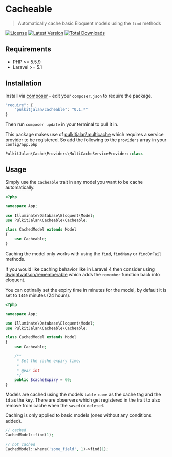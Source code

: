 Cacheable
=========

> Automatically cache basic Eloquent models using the `find` methods

[![License](http://img.shields.io/badge/license-MIT-brightgreen.svg?style=flat-square)](http://www.opensource.org/licenses/MIT)
[![Latest Version](http://img.shields.io/packagist/v/pulkitjalan/cacheable.svg?style=flat-square)](https://packagist.org/packages/pulkitjalan/cacheable)
[![Total Downloads](https://img.shields.io/packagist/dt/pulkitjalan/cacheable.svg?style=flat-square)](https://packagist.org/packages/pulkitjalan/cacheable)

## Requirements

- PHP >= 5.5.9
- Laravel >= 5.1

## Installation

Install via [composer](https://getcomposer.org/) - edit your `composer.json` to require the package.

```js
"require": {
    "pulkitjalan/cacheable": "0.1.*"
}
```

Then run `composer update` in your terminal to pull it in.

This package makes use of [pulkitjalan\multicache](https://github.com/pulkitjalan/multicache) which requires a service provider to be registered. So add the following to the `providers` array in your `config/app.php`

```php
PulkitJalan\Cache\Providers\MultiCacheServiceProvider::class
```

## Usage

Simply use the `Cacheable` trait in any model you want to be cache automatically.

```php
<?php

namespace App;

use Illuminate\Database\Eloquent\Model;
use PulkitJalan\Cacheable\Cacheable;

class CachedModel extends Model
{
    use Cacheable;
}
```

Caching the model only works with using the `find`, `findMany` or `findOrFail` methods.

If you would like caching behavior like in Laravel 4 then consider using [dwightwatson/rememberable](https://github.com/dwightwatson/rememberable) which adds the `remember` function back into eloquent.

You can optinally set the expiry time in minutes for the model, by default it is set to `1440` minutes (24 hours).

```php
<?php

namespace App;

use Illuminate\Database\Eloquent\Model;
use PulkitJalan\Cacheable\Cacheable;

class CachedModel extends Model
{
    use Cacheable;

    /**
     * Set the cache expiry time.
     *
     * @var int
     */
    public $cacheExpiry = 60;
}
```

Models are cached using the models `table name` as the cache tag and the `id` as the key. There are observers which get registered in the trait to also remove from cache when the `saved` or `deleted`.

Caching is only applied to basic models (ones without any conditions added).

```php
// cached
CachedModel::find(1);

// not cached
CachedModel::where('some_field', 1)->find(1);
```
